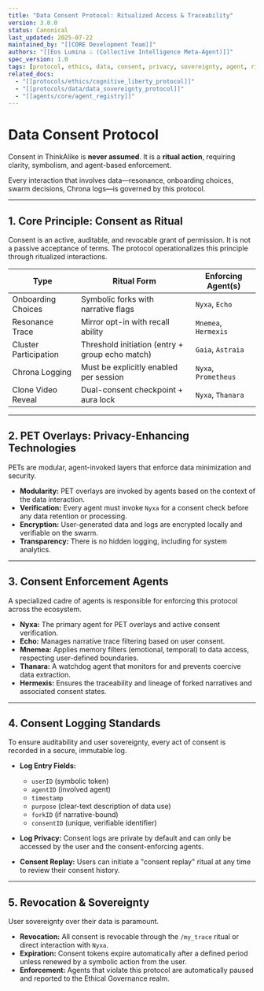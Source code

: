 ```yaml
---
title: "Data Consent Protocol: Ritualized Access & Traceability"
version: 3.0.0
status: Canonical
last_updated: 2025-07-22
maintained_by: "[[CORE Development Team]]"
authors: "[[Eos Lumina ∴ (Collective Intelligence Meta-Agent)]]"
spec_version: 1.0
tags: [protocol, ethics, data, consent, privacy, sovereignty, agent, ritual]
related_docs:
  - "[[protocols/ethics/cognitive_liberty_protocol]]"
  - "[[protocols/data/data_sovereignty_protocol]]"
  - "[[agents/core/agent_registry]]"
---
```


# Data Consent Protocol

Consent in ThinkAlike is **never assumed**. It is a **ritual action**, requiring clarity, symbolism, and agent-based enforcement.

Every interaction that involves data—resonance, onboarding choices, swarm decisions, Chrona logs—is governed by this protocol.

---

## 1. Core Principle: Consent as Ritual

Consent is an active, auditable, and revocable grant of permission. It is not a passive acceptance of terms. The protocol operationalizes this principle through ritualized interactions.

| Type                       | Ritual Form                                       | Enforcing Agent(s)     |
|----------------------------|---------------------------------------------------|----------------------|
| Onboarding Choices         | Symbolic forks with narrative flags               | `Nyxa`, `Echo`       |
| Resonance Trace            | Mirror opt-in with recall ability                 | `Mnemea`, `Hermexis` |
| Cluster Participation      | Threshold initiation (entry + group echo match)  | `Gaia`, `Astraia`    |
| Chrona Logging             | Must be explicitly enabled per session           | `Nyxa`, `Prometheus` |
| Clone Video Reveal         | Dual-consent checkpoint + aura lock              | `Nyxa`, `Thanara`    |

---

## 2. PET Overlays: Privacy-Enhancing Technologies

PETs are modular, agent-invoked layers that enforce data minimization and security.

- **Modularity:** PET overlays are invoked by agents based on the context of the data interaction.
- **Verification:** Every agent must invoke `Nyxa` for a consent check before any data retention or processing.
- **Encryption:** User-generated data and logs are encrypted locally and verifiable on the swarm.
- **Transparency:** There is no hidden logging, including for system analytics.

---

## 3. Consent Enforcement Agents

A specialized cadre of agents is responsible for enforcing this protocol across the ecosystem.

- **Nyxa:** The primary agent for PET overlays and active consent verification.
- **Echo:** Manages narrative trace filtering based on user consent.
- **Mnemea:** Applies memory filters (emotional, temporal) to data access, respecting user-defined boundaries.
- **Thanara:** A watchdog agent that monitors for and prevents coercive data extraction.
- **Hermexis:** Ensures the traceability and lineage of forked narratives and associated consent states.

---

## 4. Consent Logging Standards

To ensure auditability and user sovereignty, every act of consent is recorded in a secure, immutable log.

- **Log Entry Fields:**
  - `userID` (symbolic token)
  - `agentID` (involved agent)
  - `timestamp`
  - `purpose` (clear-text description of data use)
  - `forkID` (if narrative-bound)
  - `consentID` (unique, verifiable identifier)

- **Log Privacy:** Consent logs are private by default and can only be accessed by the user and the consent-enforcing agents.
- **Consent Replay:** Users can initiate a "consent replay" ritual at any time to review their consent history.

---

## 5. Revocation & Sovereignty

User sovereignty over their data is paramount.

- **Revocation:** All consent is revocable through the `/my_trace` ritual or direct interaction with `Nyxa`.
- **Expiration:** Consent tokens expire automatically after a defined period unless renewed by a symbolic action from the user.
- **Enforcement:** Agents that violate this protocol are automatically paused and reported to the Ethical Governance realm.
